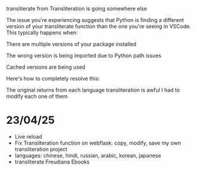 transliterate from Transliteration is going somewhere else


The issue you're experiencing suggests that Python is finding a different version of your transliterate function than the one you're seeing in VSCode. This typically happens when:

There are multiple versions of your package installed

The wrong version is being imported due to Python path issues

Cached versions are being used

Here's how to completely resolve this:


The original returns from each language transliteration is awful
I had to modify each one of them


# 23/04/25
- Live reload
- Fix Transliteration function on webflask: copy, modify, save my own transliteration project
- languages: chinese, hindi, russian, arabic, korean, japanese
- transliterate Freudiana Ebooks